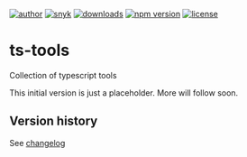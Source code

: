 [![author](https://img.shields.io/badge/author-Teun%20Mooij-blue)](https://www.linkedin.com/in/teunmooij/)
[![snyk](https://snyk.io/test/github/teunmooij/ts-tools/badge.svg)](https://snyk.io/test/github/teunmooij/ts-tools)
[![downloads](https://img.shields.io/npm/dt/ts-tools?color=blue)](https://www.npmjs.com/package/ts-tools)
[![npm version](https://badge.fury.io/js/ts-tools.svg)](https://www.npmjs.com/package/ts-tools)
[![license](https://img.shields.io/npm/l/ts-tools?color=blue)](https://img.shields.io/npm/l/ts-tools)

# ts-tools

Collection of typescript tools

This initial version is just a placeholder. More will follow soon.

## Version history

See [changelog](./CHANGELOG.md)
